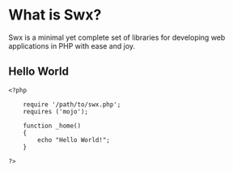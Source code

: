 # What is Swx?

Swx is a minimal yet complete set of libraries for developing web applications in PHP with ease and joy.


## Hello World

	<?php

		require '/path/to/swx.php';
		requires ('mojo');

		function _home()
		{
			echo "Hello World!";
		}

	?>